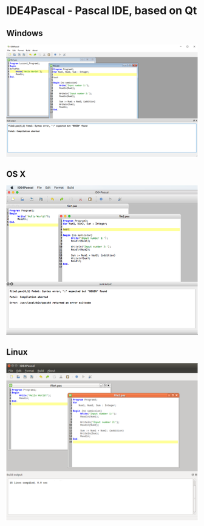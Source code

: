 # IDE4Pascal - Pascal IDE, based on Qt

## Windows
![](./docs/ide4pascal_win.png)

## OS X
![](./docs/ide4pascal_osx.png)

## Linux
![](./docs/ide4pascal_linux.png)
